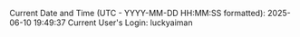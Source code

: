 Current Date and Time (UTC - YYYY-MM-DD HH:MM:SS formatted): 2025-06-10 19:49:37
Current User's Login: luckyaiman
